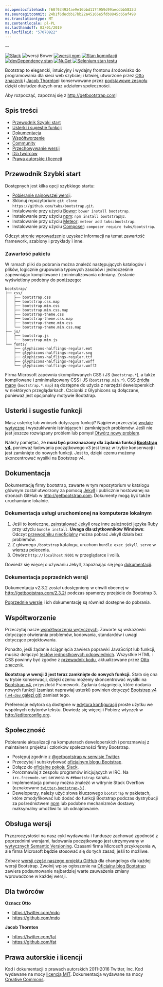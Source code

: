 ```yaml
---
ms.openlocfilehash: f60f934934ae9e16bbd1174959d99aecdbb5833d
ms.sourcegitcommit: 24b1f6decbb17bb22a45166e5fdb0845c65af498
ms.translationtype: MT
ms.contentlocale: pl-PL
ms.lasthandoff: 03/01/2019
ms.locfileid: "57070922"
---
```

--

[![Slack](https://bootstrap-slack.herokuapp.com/badge.svg)](https://bootstrap-slack.herokuapp.com)
![wersji Bower](https://img.shields.io/bower/v/bootstrap.svg)
[![wersji npm](https://img.shields.io/npm/v/bootstrap.svg)](https://www.npmjs.com/package/bootstrap)
[![Stan kompilacji](https://img.shields.io/travis/twbs/bootstrap/master.svg)](https://travis-ci.org/twbs/bootstrap) 
 [ ![devDependency stan](https://img.shields.io/david/dev/twbs/bootstrap.svg)](https://david-dm.org/twbs/bootstrap#info=devDependencies)
[![NuGet](https://img.shields.io/nuget/v/bootstrap.svg)](https://www.nuget.org/packages/Bootstrap)
[![Selenium stan testu](https://saucelabs.com/browser-matrix/bootstrap.svg)](https://saucelabs.com/u/bootstrap)

Bootstrap to elegancki, intuicyjny i wydajny frontonu środowisko do programowania dla sieci web szybciej i łatwiej, utworzone przez [Otto znacznik](https://twitter.com/mdo) i [Jacob Thornton](https://twitter.com/fat)i konserwowane przez [podstawowe zespołu](https://github.com/orgs/twbs/people) dzięki obsłudze dużych oraz udziałem społeczności.

Aby rozpocząć, zapoznaj się z <http://getbootstrap.com>!


## <a name="table-of-contents"></a>Spis treści

* [Przewodnik Szybki start](#quick-start)
* [Usterki i sugestie funkcji](#bugs-and-feature-requests)
* [Dokumentacja](#documentation)
* [Współtworzenie](#contributing)
* [Community](#community)
* [Przechowywanie wersji](#versioning)
* [Dla twórców](#creators)
* [Prawa autorskie i licencji](#copyright-and-license)


## <a name="quick-start"></a>Przewodnik Szybki start

Dostępnych jest kilka opcji szybkiego startu:

* [Pobieranie najnowszej wersji](https://github.com/twbs/bootstrap/archive/v3.3.7.zip).
* Sklonuj repozytorium: `git clone https://github.com/twbs/bootstrap.git`.
* Instalowanie przy użyciu [Bower](http://bower.io): `bower install bootstrap`.
* Instalowanie przy użyciu [npm](https://www.npmjs.com): `npm install bootstrap@3`.
* Instalowanie przy użyciu [Meteor](https://www.meteor.com): `meteor add twbs:bootstrap`.
* Instalowanie przy użyciu [Composer](https://getcomposer.org): `composer require twbs/bootstrap`.

Odczyt [stronie wprowadzenie](http://getbootstrap.com/getting-started/) uzyskać informacji na temat zawartość framework, szablony i przykłady i inne.

### <a name="whats-included"></a>Zawartość pakietu

W ramach pliki do pobrania można znaleźć następujących katalogów i plików, logicznie grupowania typowych zasobów i jednocześnie zapewniając kompilowane i zminimalizowania odmiany. Zostanie wyświetlony podobny do poniższego:

```
bootstrap/
├── css/
│   ├── bootstrap.css
│   ├── bootstrap.css.map
│   ├── bootstrap.min.css
│   ├── bootstrap.min.css.map
│   ├── bootstrap-theme.css
│   ├── bootstrap-theme.css.map
│   ├── bootstrap-theme.min.css
│   └── bootstrap-theme.min.css.map
├── js/
│   ├── bootstrap.js
│   └── bootstrap.min.js
└── fonts/
    ├── glyphicons-halflings-regular.eot
    ├── glyphicons-halflings-regular.svg
    ├── glyphicons-halflings-regular.ttf
    ├── glyphicons-halflings-regular.woff
    └── glyphicons-halflings-regular.woff2
```

Firma Microsoft zapewnia skompilowanych CSS i JS (`bootstrap.*`), a także kompilowane i zminimalizowany CSS i JS (`bootstrap.min.*`). CSS [źródła mapy](https://developer.chrome.com/devtools/docs/css-preprocessors) (`bootstrap.*.map`) są dostępne do użycia z narzędzi deweloperskich w niektórych przeglądarkach. Czcionki z Glyphicons są dołączane, ponieważ jest opcjonalny motywie Bootstrap.


## <a name="bugs-and-feature-requests"></a>Usterki i sugestie funkcji

Masz usterkę lub wniosek dotyczący funkcji? Najpierw przeczytaj [wydaje wytyczne](https://github.com/twbs/bootstrap/blob/master/CONTRIBUTING.md#using-the-issue-tracker) i wyszukiwanie istniejących i zamkniętych problemów. Jeśli nie jest jeszcze rozwiązany problem lub pomysł [Otwórz nowy problem](https://github.com/twbs/bootstrap/issues/new).

Należy pamiętać, że **musi być przeznaczony dla żądania funkcji [Bootstrap v4](https://github.com/twbs/bootstrap/tree/v4-dev),** ponieważ ładowania początkowego v3 jest teraz w trybie konserwacji i jest zamknięte do nowych funkcji. Jest to, dzięki czemu możemy skoncentrować wysiłki na Bootstrap v4.


## <a name="documentation"></a>Dokumentacja

Dokumentację firmy bootstrap, zawarte w tym repozytorium w katalogu głównym został utworzony za pomocą [Jekyll](http://jekyllrb.com) i publicznie hostowanej na stronach GitHub w <http://getbootstrap.com>. Dokumenty mogą być także uruchamiane lokalnie.

### <a name="running-documentation-locally"></a>Dokumentacja usługi uruchomionej na komputerze lokalnym

1. Jeśli to konieczne, [zainstalować Jekyll](http://jekyllrb.com/docs/installation) oraz inne zależności języka Ruby przy użyciu `bundle install`.
   **Uwaga dla użytkowników Windows:** Odczyt [przewodniku nieoficjalny](http://jekyll-windows.juthilo.com/) można pobrać Jekyll działa bez problemów.
2. Z głównego `/bootstrap` katalogu, uruchom `bundle exec jekyll serve` w wierszu polecenia.
4. Otwórz `http://localhost:9001` w przeglądarce i voilà.

Dowiedz się więcej o używaniu Jekyll, zapoznając się jego [dokumentacji](http://jekyllrb.com/docs/home/).

### <a name="documentation-for-previous-releases"></a>Dokumentacja poprzednich wersji

Dokumentacja v2.3.2 został udostępniony w chwili obecnej w <http://getbootstrap.com/2.3.2/> podczas spamerzy przejście do Bootstrap 3.

[Poprzednie wersje](https://github.com/twbs/bootstrap/releases) i ich dokumentację są również dostępne do pobrania.


## <a name="contributing"></a>Współtworzenie

Przeczytaj nasze [współtworzenia wytycznych](https://github.com/twbs/bootstrap/blob/master/CONTRIBUTING.md). Zawarte są wskazówki dotyczące otwierania problemów, kodowania, standardów i uwagi dotyczące projektowania.

Ponadto, jeśli żądanie ściągnięcia zawiera poprawki JavaScript lub funkcji, musisz dołączyć [testów jednostkowych odpowiednich](https://github.com/twbs/bootstrap/tree/master/js/tests). Wszystkie HTML i CSS powinny być zgodne z [przewodnik kodu](https://github.com/mdo/code-guide), aktualizowane przez [Otto znacznik](https://github.com/mdo).

**Bootstrap w wersji 3 jest teraz zamknięte do nowych funkcji.** Stała się ona w trybie konserwacji, dzięki czemu możemy skoncentrować wysiłki na [Bootstrap v4](https://github.com/twbs/bootstrap/tree/v4-dev), przyszłość Framework. Żądania ściągnięcia, które dodania nowych funkcji (zamiast naprawiaj usterki) powinien dotyczyć [Bootstrap v4 ( `v4-dev` gałęzi git)](https://github.com/twbs/bootstrap/tree/v4-dev) zamiast tego.

Preferencje edytora są dostępne w [edytora konfiguracji](https://github.com/twbs/bootstrap/blob/master/.editorconfig) proste użytku we wspólnych edytorów tekstu. Dowiedz się więcej i Pobierz wtyczek w <http://editorconfig.org>.


## <a name="community"></a>Społeczność

Pobieranie aktualizacji na komputerach deweloperskich i porozmawiaj z maintainers projektu i członków społeczności firmy Bootstrap.

* Postępuj zgodnie z [ @getbootstrap w serwisie Twitter](https://twitter.com/getbootstrap).
* Przeczytaj i subskrybować [oficjalnym blogu Bootstrap](http://blog.getbootstrap.com).
* Dołącz do [oficjalne pokoju Slack](https://bootstrap-slack.herokuapp.com).
* Porozmawiaj z zespołu programów inicjujących w IRC. Na `irc.freenode.net` serwera w `##bootstrap` kanału.
* Implementacja pomocy można znaleźć w witrynie Stack Overflow (oznakowane [ `twitter-bootstrap-3` ](https://stackoverflow.com/questions/tagged/twitter-bootstrap-3)).
* Deweloperzy, należy użyć słowa kluczowego `bootstrap` w pakietach, które zmodyfikować lub dodać do funkcji Bootstrap podczas dystrybucji za pośrednictwem [npm](https://www.npmjs.com/browse/keyword/bootstrap) lub podobne mechanizmów dostawy maksymalny umożliwi to ich odnajdowanie.


## <a name="versioning"></a>Obsługa wersji

Przezroczystości na nasz cykl wydawania i fundusze zachować zgodność z poprzednimi wersjami, ładowania początkowego jest utrzymywany w [wytycznych Semantic Versioning](http://semver.org/). Czasami firma Microsoft przykręcenia w, ale firma Microsoft będzie stosować się do tych zasad, jeśli to możliwe.

Zobacz [wersji część naszego projektu GitHub](https://github.com/twbs/bootstrap/releases) dla changelogs dla każdej wersji Bootstrap. Zwolnij wpisy ogłoszenie na [Oficjalny blog Bootstrap](http://blog.getbootstrap.com) zawiera podsumowanie najbardziej warte zauważenia zmiany wprowadzone w każdej wersji.


## <a name="creators"></a>Dla twórców

**Oznacz Otto**

* <https://twitter.com/mdo>
* <https://github.com/mdo>

**Jacob Thornton**

* <https://twitter.com/fat>
* <https://github.com/fat>


## <a name="copyright-and-license"></a>Prawa autorskie i licencji

Kod i dokumentacji o prawach autorskich 2011-2016 Twitter, Inc. Kod wydawane na mocy [licencją MIT](https://github.com/twbs/bootstrap/blob/master/LICENSE). Dokumentacja wydawane na mocy [Creative Commons](https://github.com/twbs/bootstrap/blob/master/docs/LICENSE).
